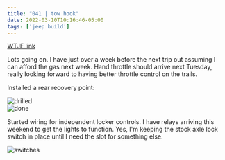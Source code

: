 ```yaml
---
title: "041 | tow hook"
date: 2022-03-10T10:16:46-05:00
tags: ['jeep build']
---
```

[WTJF link](https://wranglertjforum.com/threads/prndls-tj-build-ii-the-green-one.55717/post-1079542)

Lots going on. I have just over a week before the next trip out assuming I can afford the gas next week. Hand throttle should arrive next Tuesday, really looking forward to having better throttle control on the trails.

Installed a rear recovery point:

![drilled](/jeep/build-thread/img/PXL_20220306_195709086.MP.jpg)  
![done](/jeep/build-thread/img/PXL_20220306_211506235.MP.jpg)  


Started wiring for independent locker controls. I have relays arriving this weekend to get the lights to function. Yes, I'm keeping the stock axle lock switch in place until I need the slot for something else.

![switches](/jeep/build-thread/img/PXL_20220306_211814111.MP.jpg)  